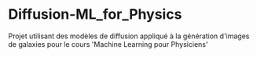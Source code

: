 # Diffusion-ML_for_Physics

Projet utilisant des modèles de diffusion appliqué à la génération d'images de galaxies pour le cours 'Machine Learning pour Physiciens'
